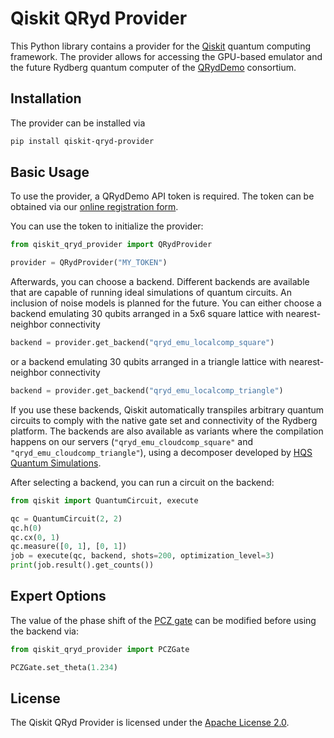 # Qiskit QRyd Provider

This Python library contains a provider for the [Qiskit](https://qiskit.org) quantum computing framework. The provider allows for accessing the GPU-based emulator and the future Rydberg quantum computer of the [QRydDemo](https://thequantumlaend.de/qryddemo/) consortium.

## Installation

The provider can be installed via

```bash
pip install qiskit-qryd-provider
```

## Basic Usage

To use the provider, a QRydDemo API token is required. The token can be obtained via our [online registration form](https://thequantumlaend.de/frontend/signup_form.php).

You can use the token to initialize the provider:

```python
from qiskit_qryd_provider import QRydProvider

provider = QRydProvider("MY_TOKEN")
```

Afterwards, you can choose a backend. Different backends are available that are capable of running ideal simulations of quantum circuits. An inclusion of noise models is planned for the future. You can either choose a backend emulating 30 qubits arranged in a 5x6 square lattice with nearest-neighbor connectivity

```python
backend = provider.get_backend("qryd_emu_localcomp_square")
```

or a backend emulating 30 qubits arranged in a triangle lattice with nearest-neighbor connectivity

```python
backend = provider.get_backend("qryd_emu_localcomp_triangle")
```

If you use these backends, Qiskit automatically transpiles arbitrary quantum circuits to comply with the native gate set and connectivity of the Rydberg platform. The backends are also available as variants where the compilation happens on our servers (`"qryd_emu_cloudcomp_square"` and `"qryd_emu_cloudcomp_triangle"`), using a decomposer developed by [HQS Quantum Simulations](https://quantumsimulations.de/).

After selecting a backend, you can run a circuit on the backend:

```python
from qiskit import QuantumCircuit, execute

qc = QuantumCircuit(2, 2)
qc.h(0)
qc.cx(0, 1)
qc.measure([0, 1], [0, 1])
job = execute(qc, backend, shots=200, optimization_level=3)
print(job.result().get_counts())
```

## Expert Options

The value of the phase shift of the [PCZ gate](https://arxiv.org/abs/2202.13849) can be modified before using the backend via:

```python
from qiskit_qryd_provider import PCZGate

PCZGate.set_theta(1.234)
```

## License

The Qiskit QRyd Provider is licensed under the [Apache License 2.0](https://www.apache.org/licenses/LICENSE-2.0).
